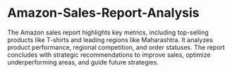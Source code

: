 # Amazon-Sales-Report-Analysis
The Amazon sales report highlights key metrics, including top-selling products like T-shirts and leading regions like Maharashtra. It analyzes product performance, regional competition, and order statuses. The report concludes with strategic recommendations to improve sales, optimize underperforming areas, and guide future strategies.
